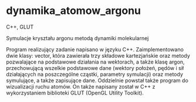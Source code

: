 # dynamika_atomow_argonu
C++, GLUT

Symulacje kryształu argonu metodą dynamiki molekularnej

Program realizujący zadanie napisano w języku C++. Zaimplementowano dwie klasy:
vector, która zawierała trzy składowe kartezjańskie oraz metody pozwalające na podstawowe działania na wektorach, 
a także klasę argon, przechowującą wszelkie podstawowe dane (wektory położeń, pędów i sił działających na poszczególne cząstki, parametry symulacji) oraz metody symulujące, a także zapisujące dane. 
Oddzielnie powstał także program do wizualizacji ruchu atomów. On także napisany został w C++ z wykorzystaniem biblioteki GLUT (OpenGL Utility Toolkit).
